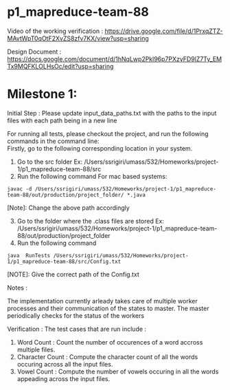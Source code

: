 # p1_mapreduce-team-88

Video of the working verification : https://drive.google.com/file/d/1PrxqZTZ-MAvtWpT0qOtF2XvZS8zfv7KX/view?usp=sharing

Design Document : https://docs.google.com/document/d/1hNqLwp2Pkl96p7PXzyFD9lZ7Ty_EMTx9MQFKLOLHsOc/edit?usp=sharing


# Milestone 1: 

Initial Step : Please update input_data_paths.txt with the paths to the input files with each path being in a new line




For running all tests, please checkout the project, and run the following commands in the command line:  \
Firstly, go to the following corresponding location in your system.

1. Go to the src folder
  Ex: /Users/ssrigiri/umass/532/Homeworks/project-1/p1_mapreduce-team-88/src
2. Run the following command 
  For mac based systems:
  ```
  javac -d /Users/ssrigiri/umass/532/Homeworks/project-1/p1_mapreduce-team-88/out/production/project_folder/ *.java
  ```
  [Note]: Change the above path accordingly
  
3. Go to the folder where the .class files are stored
  Ex: /Users/ssrigiri/umass/532/Homeworks/project-1/p1_mapreduce-team-88/out/production/project_folder
4. Run the following command
  ```
  java  RunTests /Users/ssrigiri/umass/532/Homeworks/project-1/p1_mapreduce-team-88/src/Config.txt
  ```
  [NOTE]: Give the correct path of the Config.txt



Notes : 

The implementation currently arleady takes care of multiple worker processes and their communication of the states to master. The master periodically checks for the status of the workers


Verification :  The test cases that are run include : 
1. Word Count : Count the number of occurences of a word accross multiple files. 
2. Character Count : Compute the character count of all the words occuring across all the input files. 
3. Vowel Count : Compute the number of vowels occuring in all the words appeading across the input files.
